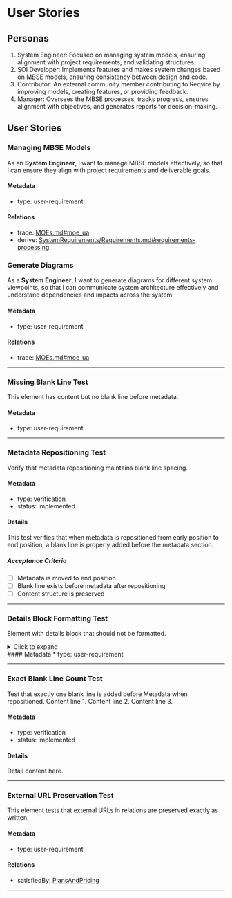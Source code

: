 # User Stories

## Personas
1. System Engineer: Focused on managing system models, ensuring alignment with project requirements, and validating structures.
2. SOI Developer: Implements features and makes system changes based on MBSE models, ensuring consistency between design and code.
3. Contributor: An external community member contributing to Reqvire by improving models, creating features, or providing feedback.
4. Manager: Oversees the MBSE processes, tracks progress, ensures alignment with objectives, and generates reports for decision-making.


## User Stories

### Managing MBSE Models

As an **System Engineer**, I want to manage MBSE models effectively, so that I can ensure they align with project requirements and deliverable goals.

#### Metadata
  * type: user-requirement

#### Relations
  * trace: [MOEs.md#moe_ua](/MOEs.md#moe_ua)
* derive: [SystemRequirements/Requirements.md#requirements-processing](/SystemRequirements/Requirements.md#requirements-processing)

### Generate Diagrams
As a **System Engineer**, I want to generate diagrams for different system viewpoints, so that I can communicate system architecture effectively and understand dependencies and impacts across the system.

#### Metadata
  * type: user-requirement

#### Relations
  * trace: [MOEs.md#moe_ua](/MOEs.md#moe_ua)

---

### Missing Blank Line Test
This element has content but no blank line before metadata.
#### Metadata
  * type: user-requirement

---

### Metadata Repositioning Test

Verify that metadata repositioning maintains blank line spacing.

#### Metadata
  * type: verification
  * status: implemented

#### Details

This test verifies that when metadata is repositioned from early position to end position, a blank line is properly added before the metadata section.

##### Acceptance Criteria

  * [ ] Metadata is moved to end position
  * [ ] Blank line exists before metadata after repositioning
  * [ ] Content structure is preserved

---

### Details Block Formatting Test

Element with details block that should not be formatted.
<details>
<summary>Click to expand</summary>

#### This Should Not Get Blank Line
Content inside details block.
####Another Header Without Space
More content that should remain untouched.
</details>
#### Metadata
  * type: user-requirement

---

### Exact Blank Line Count Test

Test that exactly one blank line is added before Metadata when repositioned.
Content line 1.
Content line 2.
Content line 3.
#### Metadata
  * type: verification
  * status: implemented
#### Details
Detail content here.

---

### External URL Preservation Test

This element tests that external URLs in relations are preserved exactly as written.

#### Metadata
  * type: user-requirement

#### Relations
  * satisfiedBy: [PlansAndPricing](https://docs.google.com/spreadsheets/d/1YgO2THkvPQEtvoP2c4JU6q8Fx4K9rWJ9V5bhpGvo7DI/edit?gid=203583324#gid=203583324)

---
